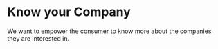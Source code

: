 # Know your Company

We want to empower the consumer to know more about the companies they are interested in.
